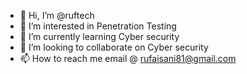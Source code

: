 - 👋 Hi, I’m @ruftech
- 👀 I’m interested in Penetration Testing
- 🌱 I’m currently learning Cyber security
- 💞️ I’m looking to collaborate on Cyber security
- 📫 How to reach me email @ rufaisani81@gmail.com

<!---
ruftech/ruftech is a ✨ special ✨ repository because its `README.md` (this file) appears on your GitHub profile.
You can click the Preview link to take a look at your changes.
--->

